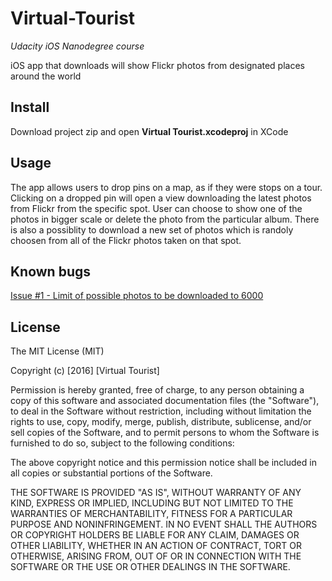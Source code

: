 # Virtual-Tourist
_Udacity iOS Nanodegree course_

iOS app that downloads will show Flickr photos from designated places around the world

## Install
Download project zip and open **Virtual Tourist.xcodeproj** in XCode


## Usage
The app allows users to drop pins on a map, as if they were stops on a tour. Clicking on a dropped pin will open a view downloading the latest photos from Flickr from the specific spot. User can choose to show one of the photos in bigger scale or delete the photo from the particular album. There is also a possiblity to download a new set of photos which is randoly choosen from all of the Flickr photos taken on that spot.


## Known bugs
[Issue #1 - Limit of possible photos to be downloaded to 6000](https://github.com/ronelius/Virtual-Tourist/issues/1)


## License
The MIT License (MIT)

Copyright (c) [2016] [Virtual Tourist]

Permission is hereby granted, free of charge, to any person obtaining a copy
of this software and associated documentation files (the "Software"), to deal
in the Software without restriction, including without limitation the rights
to use, copy, modify, merge, publish, distribute, sublicense, and/or sell
copies of the Software, and to permit persons to whom the Software is
furnished to do so, subject to the following conditions:

The above copyright notice and this permission notice shall be included in all
copies or substantial portions of the Software.

THE SOFTWARE IS PROVIDED "AS IS", WITHOUT WARRANTY OF ANY KIND, EXPRESS OR
IMPLIED, INCLUDING BUT NOT LIMITED TO THE WARRANTIES OF MERCHANTABILITY,
FITNESS FOR A PARTICULAR PURPOSE AND NONINFRINGEMENT. IN NO EVENT SHALL THE
AUTHORS OR COPYRIGHT HOLDERS BE LIABLE FOR ANY CLAIM, DAMAGES OR OTHER
LIABILITY, WHETHER IN AN ACTION OF CONTRACT, TORT OR OTHERWISE, ARISING FROM,
OUT OF OR IN CONNECTION WITH THE SOFTWARE OR THE USE OR OTHER DEALINGS IN THE
SOFTWARE.
